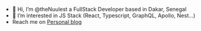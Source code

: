 - 👋 Hi, I’m @theNuulest a FullStack Developer based in Dakar, Senegal
- 👀 I’m interested in JS Stack (React, Typescript, GraphQL, Apollo, Nest...)
- Reach me on [Personal blog](https://thenuulestdev.netlify.app)
